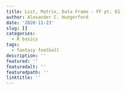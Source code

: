 ```yaml
---
title: List, Matrix, Data Frame - FF pt. 01
author: Alexander C. Hungerford
date: '2020-11-23'
slug: []
categories:
  - R basics
tags:
  - fantasy football
description: ''
featured: ''
featuredalt: ''
featuredpath: ''
linktitle: ''
---
```

